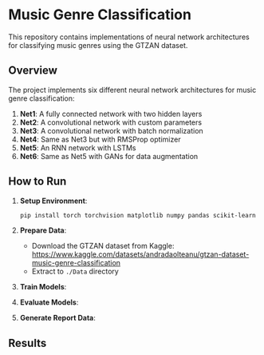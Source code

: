 # Music Genre Classification

This repository contains implementations of neural network architectures for classifying music genres using the GTZAN dataset.

## Overview

The project implements six different neural network architectures for music genre classification:

1. **Net1**: A fully connected network with two hidden layers
2. **Net2**: A convolutional network with custom parameters
3. **Net3**: A convolutional network with batch normalization
4. **Net4**: Same as Net3 but with RMSProp optimizer
5. **Net5**: An RNN network with LSTMs
6. **Net6**: Same as Net5 with GANs for data augmentation

## How to Run

1. **Setup Environment**:

   ```bash
   pip install torch torchvision matplotlib numpy pandas scikit-learn seaborn librosa
   ```

2. **Prepare Data**:

   - Download the GTZAN dataset from Kaggle: https://www.kaggle.com/datasets/andradaolteanu/gtzan-dataset-music-genre-classification
   - Extract to `./Data` directory

3. **Train Models**:

4. **Evaluate Models**:

5. **Generate Report Data**:

## Results
